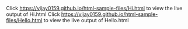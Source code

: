 Click https://vijay0159.github.io/html-sample-files/Hi.html to view the live output of Hi.html
Click https://vijay0159.github.io/html-sample-files/Hello.html to view the live output of Hello.html

